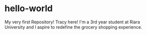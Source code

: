 # hello-world
My very first Repository!
Tracy here! I'm a 3rd year student at Riara University and 
I aspire to redefine the grocery shopping experience.
